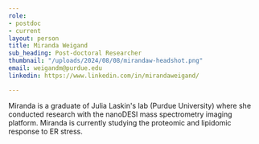 ```yaml
---
role:
- postdoc
- current
layout: person
title: Miranda Weigand
sub_heading: Post-doctoral Researcher
thumbnail: "/uploads/2024/08/08/mirandaw-headshot.png"
email: weigandm@purdue.edu
linkedin: https://www.linkedin.com/in/mirandaweigand/

---
```

Miranda is a graduate of Julia Laskin's lab (Purdue University) where she conducted research with the nanoDESI mass spectrometry imaging platform. Miranda is currently studying the proteomic and lipidomic response to ER stress.
